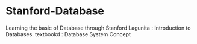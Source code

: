 # Stanford-Database
Learning the basic of Database through Stanford Lagunita : Introduction to Databases.
textbookd : Database System Concept
